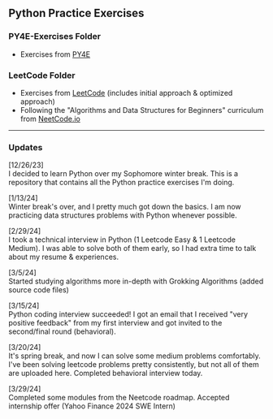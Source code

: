 ## Python Practice Exercises
### PY4E-Exercises Folder
- Exercises from [PY4E](https://www.py4e.com/)

### LeetCode Folder
- Exercises from [LeetCode](https://www.leetcode.com) (includes initial approach & optimized approach)
- Following the "Algorithms and Data Structures for Beginners" curriculum from [NeetCode.io](https://www.Neetcode.io)
--------

### Updates
[12/26/23]\
I decided to learn Python over my Sophomore winter break. This is a repository that contains all the Python practice exercises I'm doing.

[1/13/24]\
Winter break's over, and I pretty much got down the basics. I am now practicing data structures problems with Python whenever possible.

[2/29/24]\
I took a technical interview in Python (1 Leetcode Easy & 1 Leetcode Medium). I was able to solve both of them early, so I had extra time to talk about my resume & experiences.

[3/5/24]\
Started studying algorithms more in-depth with Grokking Algorithms (added source code files)

[3/15/24]\
Python coding interview succeeded! I got an email that I received "very positive feedback" from my first interview and got invited to the second/final round (behavioral).

[3/20/24]\
It's spring break, and now I can solve some medium problems comfortably. I've been solving leetcode problems pretty consistently, but not all of them are uploaded here. Completed behavioral interview today.

[3/29/24]\
Completed some modules from the Neetcode roadmap. Accepted internship offer (Yahoo Finance 2024 SWE Intern)
